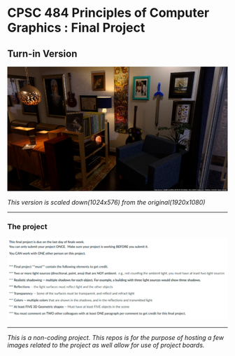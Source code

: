 # CPSC 484 Principles of Computer Graphics : Final Project




## Turn-in Version 

![Example Test Render](TurnInVersion.png)

_This version is scaled down(1024x576) from the original(1920x1080)_

---

### The project

![Project Requirements](project_reqs.png)

---

_This is a non-coding project. This repos is for the purpose of hosting a few images related to the project as well allow for use of project boards._